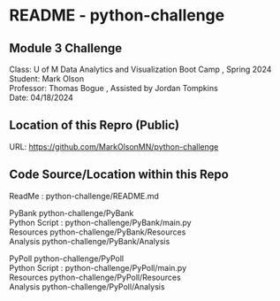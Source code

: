 # README - python-challenge

## Module 3 Challenge
Class:      U of M Data Analytics and Visualization Boot Camp , Spring 2024  
Student:    Mark Olson  
Professor:  Thomas Bogue  ,  Assisted by Jordan Tompkins  
Date:       04/18/2024  

## Location of this Repro (Public)
URL:        https://github.com/MarkOlsonMN/python-challenge  

## Code Source/Location within this Repo
ReadMe :                         python-challenge/README.md  
    
PyBank                           python-challenge/PyBank  
  Python Script :                python-challenge/PyBank/main.py  
  Resources                      python-challenge/PyBank/Resources  
  Analysis                       python-challenge/PyBank/Analysis  
  
PyPoll                           python-challenge/PyPoll  
  Python Script :                python-challenge/PyPoll/main.py  
  Resources                      python-challenge/PyPoll/Resources  
  Analysis                       python-challenge/PyPoll/Analysis  
  
